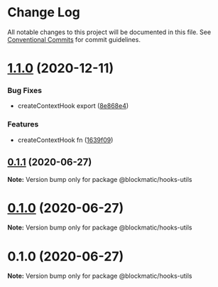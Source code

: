 # Change Log

All notable changes to this project will be documented in this file.
See [Conventional Commits](https://conventionalcommits.org) for commit guidelines.

# [1.1.0](https://github.com/blockmatic/hooks-utils/compare/@blockmatic/hooks-utils@0.1.1...@blockmatic/hooks-utils@1.1.0) (2020-12-11)


### Bug Fixes

* createContextHook export ([8e868e4](https://github.com/blockmatic/hooks-utils/commit/8e868e420968f6f1c29aef514bf852a58dab32dd))


### Features

* createContextHook fn ([1639f09](https://github.com/blockmatic/hooks-utils/commit/1639f091801632da1344e6a056d2fcfe065ca90f))





## [0.1.1](https://github.com/blockmatic/hooks-utils/compare/@blockmatic/hooks-utils@0.1.0...@blockmatic/hooks-utils@0.1.1) (2020-06-27)

**Note:** Version bump only for package @blockmatic/hooks-utils





# [0.1.0](https://github.com/blockmatic/hooks-utils/compare/@blockmatic/hooks-utils@0.1.0...@blockmatic/hooks-utils@0.1.0) (2020-06-27)

**Note:** Version bump only for package @blockmatic/hooks-utils





# 0.1.0 (2020-06-27)

**Note:** Version bump only for package @blockmatic/hooks-utils
